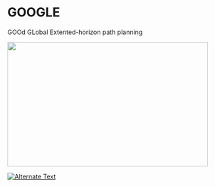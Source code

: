 # GOOGLE
GOOd GLobal Extented-horizon path planning


<img src="https://user-images.githubusercontent.com/44204509/157508042-62f6c1a6-e463-45c6-bb94-e2b315fe9836.mp4
" width="450" height="280">

<a href="{https://user-images.githubusercontent.com/44204509/157508042-62f6c1a6-e463-45c6-bb94-e2b315fe9836.mp4}" title="test"><img src="{https://user-images.githubusercontent.com/44204509/157508042-62f6c1a6-e463-45c6-bb94-e2b315fe9836.mp4}" alt="Alternate Text" /></a>
